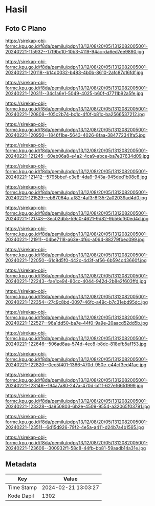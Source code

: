 # Hasil

## Foto C Plano

https://sirekap-obj-formc.kpu.go.id/f8da/pemilu/pdpr/13/12/08/20/05/1312082005001-20240221-115932--17f9bc10-10b3-4119-94ac-da6ed7ee9890.jpg

https://sirekap-obj-formc.kpu.go.id/f8da/pemilu/pdpr/13/12/08/20/05/1312082005001-20240221-120118--b14d0032-b483-4b0b-8610-2afc87c16fdf.jpg

https://sirekap-obj-formc.kpu.go.id/f8da/pemilu/pdpr/13/12/08/20/05/1312082005001-20240221-120311--34c1a6e1-5049-4025-b60f-d7711b92a5fe.jpg

https://sirekap-obj-formc.kpu.go.id/f8da/pemilu/pdpr/13/12/08/20/05/1312082005001-20240221-120808--f05c2b74-bc1c-4f0f-b81c-ba2566537212.jpg

https://sirekap-obj-formc.kpu.go.id/f8da/pemilu/pdpr/13/12/08/20/05/1312082005001-20240221-120950--1846f1be-5643-4026-8faa-384772341fa5.jpg

https://sirekap-obj-formc.kpu.go.id/f8da/pemilu/pdpr/13/12/08/20/05/1312082005001-20240221-121245--60eb06a8-e4a2-4ca9-abce-ba7e37634d09.jpg

https://sirekap-obj-formc.kpu.go.id/f8da/pemilu/pdpr/13/12/08/20/05/1312082005001-20240221-121412--5795bbef-c3e8-4da9-943a-945ded1b08c8.jpg

https://sirekap-obj-formc.kpu.go.id/f8da/pemilu/pdpr/13/12/08/20/05/1312082005001-20240221-121529--eb87064a-af82-4af3-8f35-2a02039ad4d0.jpg

https://sirekap-obj-formc.kpu.go.id/f8da/pemilu/pdpr/13/12/08/20/05/1312082005001-20240221-121743--3ec02db5-59c0-4621-9d82-9b56cf60ed4d.jpg

https://sirekap-obj-formc.kpu.go.id/f8da/pemilu/pdpr/13/12/08/20/05/1312082005001-20240221-121911--04be7118-a63e-4f6c-a064-88279fbec099.jpg

https://sirekap-obj-formc.kpu.go.id/f8da/pemilu/pdpr/13/12/08/20/05/1312082005001-20240221-122050--61c8d5f0-442c-4d3f-af56-6b594c43660f.jpg

https://sirekap-obj-formc.kpu.go.id/f8da/pemilu/pdpr/13/12/08/20/05/1312082005001-20240221-122243--fae1ce94-80cc-4044-942d-2b8e2f603ffd.jpg

https://sirekap-obj-formc.kpu.go.id/f8da/pemilu/pdpr/13/12/08/20/05/1312082005001-20240221-122354--27c9c8bd-0097-46fc-a49c-b7c31ebd95dc.jpg

https://sirekap-obj-formc.kpu.go.id/f8da/pemilu/pdpr/13/12/08/20/05/1312082005001-20240221-122527--96a1dd50-ba7e-44f0-9a9e-20aacd52dd5b.jpg

https://sirekap-obj-formc.kpu.go.id/f8da/pemilu/pdpr/13/12/08/20/05/1312082005001-20240221-122646--506ad8aa-574d-4ec8-b8dc-818efb5af153.jpg

https://sirekap-obj-formc.kpu.go.id/f8da/pemilu/pdpr/13/12/08/20/05/1312082005001-20240221-122820--0ec5f401-1366-470d-950e-c44cf3ed41ae.jpg

https://sirekap-obj-formc.kpu.go.id/f8da/pemilu/pdpr/13/12/08/20/05/1312082005001-20240221-123146--194a7a80-247a-470d-bf1f-627ef6651999.jpg

https://sirekap-obj-formc.kpu.go.id/f8da/pemilu/pdpr/13/12/08/20/05/1312082005001-20240221-123328--da950803-6b2e-4509-9554-a32065f03791.jpg

https://sirekap-obj-formc.kpu.go.id/f8da/pemilu/pdpr/13/12/08/20/05/1312082005001-20240221-123511--6d15d926-79f2-4e5a-a411-d24b7a4b1565.jpg

https://sirekap-obj-formc.kpu.go.id/f8da/pemilu/pdpr/13/12/08/20/05/1312082005001-20240221-123606--300932f1-58c8-44fb-bb81-59aadb14a31e.jpg


## Metadata

| Key        | Value               |
| ---------- | ------------------- |
| Time Stamp | 2024-02-21 13:03:27 |
| Kode Dapil | 1302                |




